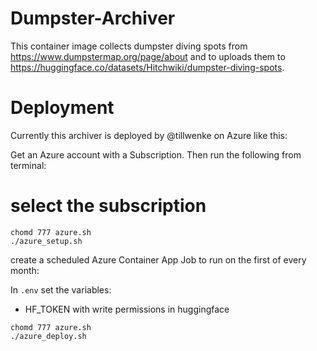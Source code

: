 # Dumpster-Archiver

This container image collects dumpster diving spots from https://www.dumpstermap.org/page/about and to uploads them to https://huggingface.co/datasets/Hitchwiki/dumpster-diving-spots.

# Deployment

Currently this archiver is deployed by @tillwenke on Azure like this:

Get an Azure account with a Subscription. Then run the following from terminal:

# select the subscription

```
chomd 777 azure.sh
./azure_setup.sh
```

create a scheduled Azure Container App Job to run on the first of every month:


In `.env` set the variables:
- HF_TOKEN with write permissions in huggingface

```
chomd 777 azure.sh
./azure_deploy.sh
```